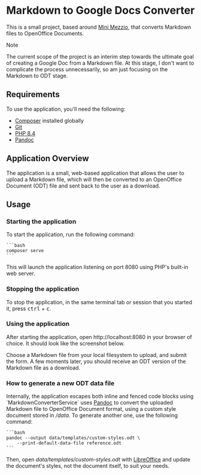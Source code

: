 # Markdown to Google Docs Converter

This is a small project, based around [Mini Mezzio][mini-mezzio], that converts Markdown files to OpenOffice Documents.

> [!NOTE]
> The current scope of the project is an interim step towards the ultimate goal of creating a Google Doc from a Markdown file.
> At this stage, I don't want to complicate the process unnecessarily, so am just focusing on the Markdown to ODT stage.

## Requirements

To use the application, you'll need the following:

- [Composer][composer] installed globally
- [Git][git]
- [PHP 8.4][php]
- [Pandoc][pandoc]

## Application Overview

The application is a small, web-based application that allows the user to upload a Markdown file, which will then be converted to an OpenOffice Document (ODT) file and sent back to the user as a download.

## Usage

### Starting the application

To start the application, run the following command:

~~~
```bash
composer serve
```
~~~

This will launch the application listening on port 8080 using PHP's built-in web server.

### Stopping the application

To stop the application, in the same terminal tab or session that you started it, press <kbd>ctrl</kbd> + <kbd>c</kbd>.

### Using the application

After starting the application, open http://localhost:8080 in your browser of choice.
It should look like the screenshot below.

Choose a Markdown file from your local filesystem to upload, and submit the form.
A few moments later, you should receive an ODT version of the Markdown file as a download.

### How to generate a new ODT data file

Internally, the application escapes both inline and fenced code blocks using \`MarkdownConverterService\` uses [Pandoc][pandoc] to convert the uploaded Markdown file to OpenOffice Document format, using a custom style document stored in _/data_.
To generate another one, use the following command:

~~~
```bash
pandoc --output data/templates/custom-styles.odt \
    --print-default-data-file reference.odt
```
~~~

Then, open _data/templates/custom-styles.odt_ with [LibreOffice][libreoffice] and update the document's styles, not the document itself, to suit your needs.

<!-- File Links -->
[composer]: https://getcomposer.org/
[git]: https://git-scm.com/downloads
[libreoffice]: https://www.libreoffice.org/
[mini-mezzio]: https://github.com/asgrim/mini-mezzio
[pandoc]: https://pandoc.org/
[php]: https://www.php.net/